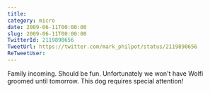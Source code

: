 ```yaml
---
title: 
category: micro
date: 2009-06-11T00:00:00
slug: 2009-06-11T00:00:00
TwitterId: 2119890656
TweetUrl: https://twitter.com/mark_philpot/status/2119890656
ReTweetUser: 
---
```


Family incoming. Should be fun. Unfortunately we won't have Wolfi groomed until tomorrow. This dog requires special attention!
